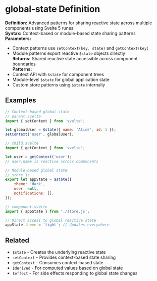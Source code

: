 # global-state Definition

**Definition:** Advanced patterns for sharing reactive state across
multiple components using Svelte 5 runes  
**Syntax:** Context-based or module-based state sharing patterns  
**Parameters:**

- Context patterns use `setContext(key, state)` and `getContext(key)`
- Module patterns export reactive `$state` objects directly  
  **Returns:** Shared reactive state accessible across component
  boundaries  
  **Patterns:**
- Context API with `$state` for component trees
- Module-level `$state` for global application state
- Custom store patterns using `$state` internally

## Examples

```js
// Context-based global state
// parent.svelte
import { setContext } from 'svelte';

let globalUser = $state({ name: 'Alice', id: 1 });
setContext('user', globalUser);

// child.svelte
import { getContext } from 'svelte';

let user = getContext('user');
// user.name is reactive across components

// Module-based global state
// store.js
export let appState = $state({
	theme: 'dark',
	user: null,
	notifications: [],
});

// component.svelte
import { appState } from './store.js';

// Direct access to global reactive state
appState.theme = 'light'; // Updates everywhere
```

## Related

- `$state` - Creates the underlying reactive state
- `setContext` - Provides context-based state sharing
- `getContext` - Consumes context-based state
- `$derived` - For computed values based on global state
- `$effect` - For side effects responding to global state changes
